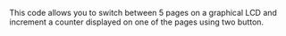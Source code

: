 
This code allows you to switch between 5 pages on a graphical LCD and increment a counter displayed on one of the pages using two button.

